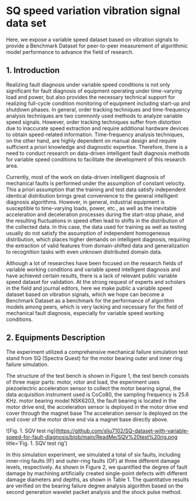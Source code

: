 # SQ speed variation vibration signal data set

Here, we expose a variable speed dataset based on vibration signals to provide a Benchmark Dataset for peer-to-peer measurement of algorithmic model performance to advance the field of research.





## 1. Introduction 

Realizing fault diagnosis under variable speed conditions is not only significant for fault diagnosis of equipment operating under time-varying load and power, but also provides the necessary technical support for realizing full-cycle condition monitoring of equipment including start-up and shutdown phases. In general, order tracking techniques and time-frequency analysis techniques are two commonly used methods to analyze variable speed signals. However, order tracking techniques suffer from distortion due to inaccurate speed extraction and require additional hardware devices to obtain speed-related information. Time-frequency analysis techniques, on the other hand, are highly dependent on manual design and require sufficient a priori knowledge and diagnostic expertise. Therefore, there is a need to conduct research on data-driven intelligent fault diagnosis methods for variable speed conditions to facilitate the development of this research area.

Currently, most of the work on data-driven intelligent diagnosis of mechanical faults is performed under the assumption of constant velocity. This a priori assumption that the training and test data satisfy independent identical distribution brings great convenience to the general intelligent diagnosis algorithms. However, in general, industrial equipment is susceptible to time-varying loads, power, etc., as well as the inevitable acceleration and deceleration processes during the start-stop phase, and the resulting fluctuations in speed often lead to shifts in the distribution of the collected data. In this case, the data used for training as well as testing usually do not satisfy the assumption of independent homogeneous distribution, which places higher demands on intelligent diagnosis, requiring the extraction of valid features from domain-shifted data and generalization to recognition tasks with even unknown distributed domain data. 

Although a lot of researches have been focused on the research fields of variable working conditions and variable speed intelligent diagnosis and have achieved certain results, there is a lack of relevant public variable speed dataset for validation. At the strong request of experts and scholars in the field and journal editors, here we make public a variable speed dataset based on vibration signals, which we hope can become a Benchmark Dataset as a benchmark for the performance of algorithm models among peers, which is very lacking and necessary for the field of mechanical fault diagnosis, especially for variable speed working conditions.



## 2. Equipments Description

The experiment utilized a comprehensive mechanical failure simulation test stand from SQ (Spectra Quest) for the motor bearing outer and inner ring failure simulation.



The structure of the test bench is shown in Figure 1, the test bench consists of three major parts: motor, rotor and load, the experiment uses piezoelectric acceleration sensor to collect the motor bearing signal, the data acquisition instrument used is CoCo80, the sampling frequency is 25.6 KHz. motor bearing model NSK6203, the fault bearing is located in the motor drive end, the acceleration sensor is deployed in the motor drive end cover through the magnet base The acceleration sensor is deployed on the end cover of the motor drive end via a magnet base directly above.



![Fig. 1. SQV test rig](https://github.com/sliu7102/SQ-dataset-with-variable-speed-for-fault-diagnosis/blob/main/ReadMe/SQV%20test%20rig.png title='Fig. 1. SQV test rig')

In this simulation experiment, we simulated a total of six faults, including inner-ring faults (IF) and outer-ring faults (OF) at three different damage levels, respectively. As shown in Figure 2, we quantified the degree of fault damage by machining artificially created single-point defects with different damage diameters and depths, as shown in Table 1. The quantitative results are verified on the bearing failure degree analysis algorithm based on the second generation wavelet packet analysis and the shock pulse method.
















